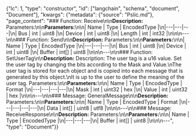 {"lc": 1, "type": "constructor", "id": ["langchain", "schema", "document", "Document"], "kwargs": {"metadata": {"source": "PsIic.md"}, "page_content": "### Function: Receive\n\n**Description:** Parameters:\n\n**Parameters:**\n\n| Name | Type | EncodedType |\n|---|---|---|\n| Bus | int | uint8 |\n| Device | int | uint8 |\n| Length | int | int32 |\n\n\n---\n\n### Function: Send\n\n**Description:** Parameters:\n\n**Parameters:**\n\n| Name | Type | EncodedType |\n|---|---|---|\n| Bus | int | uint8 |\n| Device | int | uint8 |\n| Buffer | int[] | uint8 |\n\n\n---\n\n### Function: SetUserTag\n\n**Description:** Description: The user tag is a u16 value. Set the user tag by changing the bits according to the Mask and Value.\nThe user tag is stored for each object and is copied into each message that is generated by this object.\nIt is up to the user to define the meaning of the user tag. Parameters:\n\n**Parameters:**\n\n| Name | Type | EncodedType | Format |\n|---|---|---|---|\n| Mask | int | uint32 | hex |\n| Value | int | uint32 | hex |\n\n\n---\n\n### Message: GeneralMessage\n\n**Description:** Parameters:\n\n**Parameters:**\n\n| Name | Type | EncodedType | Format |\n|---|---|---|---|\n| Data | int[] | uint8 | utf8 |\n\n\n---\n\n### Message: ReceiveResponse\n\n**Description:** Parameters:\n\n**Parameters:**\n\n| Name | Type | EncodedType |\n|---|---|---|\n| Buffer | int[] | uint8 |\n\n\n---", "type": "Document"}}